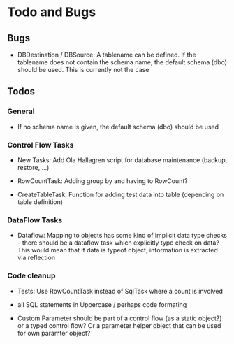 # Todo and Bugs

## Bugs

- DBDestination / DBSource: A tablename can be defined. If the tablename does not contain the schema name, the default schema (dbo) should be used. This is currently not the case

## Todos

### General

- If no schema name is given, the default schema (dbo) should be used

### Control Flow Tasks

- New Tasks: Add Ola Hallagren script for database maintenance (backup, restore, ...)

- RowCountTask: Adding group by and having to RowCount?

- CreateTableTask: Function for adding test data into table (depending on table definition)

### DataFlow Tasks

- Dataflow: Mapping to objects has some kind of implicit data type checks - there should be a dataflow task which explicitly type check on data? This would mean that if data is typeof object, information is extracted via reflection

### Code cleanup

- Tests: Use RowCountTask instead of SqlTask where a count is involved

- all SQL statements in Uppercase / perhaps code formating

- Custom Parameter should be part of a control flow (as a static object?) or a typed control flow? Or a parameter helper object that can be used for own paramter object?
